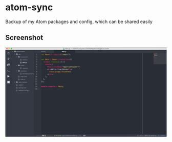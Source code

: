# atom-sync
Backup of my Atom packages and config, which can be shared easily

## Screenshot
![Screenshot](img/screenshot.png)
